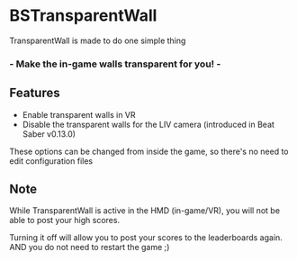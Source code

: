 # BSTransparentWall
TransparentWall is made to do one simple thing
### - Make the in-game walls transparent for you! -

## Features
* Enable transparent walls in VR
* Disable the transparent walls for the LIV camera (introduced in Beat Saber v0.13.0)

These options can be changed from inside the game, so there's no need to edit configuration files

## Note
While TransparentWall is active in the HMD (in-game/VR), you will not be able to post your high scores.

Turning it off will allow you to post your scores to the leaderboards again. AND you do not need to restart the game ;)
